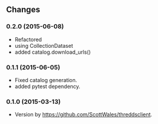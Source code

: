 Changes
-------

### 0.2.0 (2015-06-08)

* Refactored
* using CollectionDataset
* added catalog.download_urls()

### 0.1.1 (2015-06-05)

* Fixed catalog generation.
* added pytest dependency.

### 0.1.0 (2015-03-13)

* Version by https://github.com/ScottWales/threddsclient.


